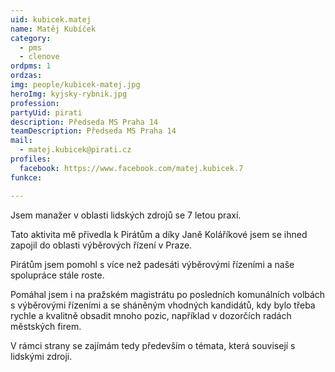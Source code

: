 ```yaml
---
uid: kubicek.matej
name: Matěj Kubíček
category:
  - pms
  - clenove
ordpms: 1
ordzas: 
img: people/kubicek-matej.jpg
heroImg: kyjsky-rybnik.jpg
profession: 
partyUid: pirati
description: Předseda MS Praha 14
teamDescription: Předseda MS Praha 14
mail:
  - matej.kubicek@pirati.cz
profiles:
  facebook: https://www.facebook.com/matej.kubicek.7
funkce:

---
```


Jsem manažer v oblasti lidských zdrojů se 7 letou praxí.

Tato aktivita mě přivedla k Pirátům a díky Janě Koláříkové jsem se ihned zapojil do oblasti výběrových řízení v Praze.

Pirátům jsem pomohl s více než padesáti výběrovými řízeními a naše spolupráce stále roste.

Pomáhal jsem i na pražském magistrátu po posledních komunálních volbách s výběrovými řízeními a se sháněným vhodných kandidátů, kdy bylo třeba rychle a kvalitně obsadit mnoho pozic, například v dozorčích radách městských firem.

V rámci strany se zajímám tedy především o témata, která souvisejí s lidskými zdroji.

